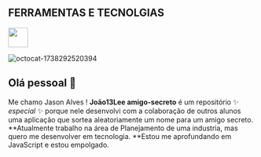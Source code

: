 ## FERRAMENTAS E TECNOLGIAS 
  <img src="https://cdn.jsdelivr.net/gh/devicons/devicon@latest/icons/threedsmax/threedsmax-original.svg" width="40" height="40"/>

![octocat-1738292520394](https://github.com/user-attachments/assets/f14f1c89-5a67-4150-a1da-041ab71bd2d9)



 
          
## Olá pessoal 👋
Me chamo Jason Alves  !
**João13Lee amigo-secreto** é um repositório ✨ _especial_ ✨ porque nele desenvolvi com a colaboração de outros alunos uma aplicação que sortea aleatoriamente um nome para um amigo secreto.
**Atualmente trabalho na área de Planejamento de uma industria, mas quero me desenvolver em tecnologia. 
**Estou me aprofundando em JavaScript e estou empolgado. 

        
        
